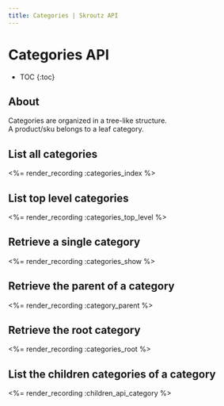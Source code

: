 ```yaml
---
title: Categories | Skroutz API
---
```


# Categories API

* TOC
{:toc}

## About

Categories are organized in a tree-like structure.  
A product/sku belongs to a leaf category.

## List all categories

<%= render_recording :categories_index %>

## List top level categories

<%= render_recording :categories_top_level %>

## Retrieve a single category

<%= render_recording :categories_show %>

## Retrieve the parent of a category

<%= render_recording :category_parent %>

## Retrieve the root category

<%= render_recording :categories_root %>

## List the children categories of a category

<%= render_recording :children_api_category %>
